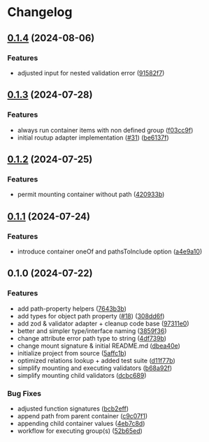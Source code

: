 # Changelog

## [0.1.4](https://github.com/tada5hi/validup/compare/validup-v0.1.3...validup-v0.1.4) (2024-08-06)


### Features

* adjusted input for nested validation error ([91582f7](https://github.com/tada5hi/validup/commit/91582f79b18f9bf8f11191f26fbe38467e923c84))

## [0.1.3](https://github.com/tada5hi/validup/compare/validup-v0.1.2...validup-v0.1.3) (2024-07-28)


### Features

* always run container items with non defined group ([f03cc9f](https://github.com/tada5hi/validup/commit/f03cc9fba3c4ef411dd1b8ceb1acd8631872e5d1))
* initial routup adapter implementation ([#31](https://github.com/tada5hi/validup/issues/31)) ([be6137f](https://github.com/tada5hi/validup/commit/be6137fa0ee200c872d0536b94ecf9b4c8583c25))

## [0.1.2](https://github.com/tada5hi/validup/compare/validup-v0.1.1...validup-v0.1.2) (2024-07-25)


### Features

* permit mounting container without path ([420933b](https://github.com/tada5hi/validup/commit/420933b87f14e18fb23c5008bd82ea835bb78afd))

## [0.1.1](https://github.com/tada5hi/validup/compare/validup-v0.1.0...validup-v0.1.1) (2024-07-24)


### Features

* introduce container oneOf and pathsToInclude option ([a4e9a10](https://github.com/tada5hi/validup/commit/a4e9a1045924a7946cd628d282099ec0b788b76f))

## 0.1.0 (2024-07-22)


### Features

* add path-property helpers ([7643b3b](https://github.com/tada5hi/validup/commit/7643b3be6d14e23890296bccc5052f0bc9308f05))
* add types for object path property ([#18](https://github.com/tada5hi/validup/issues/18)) ([308dd6f](https://github.com/tada5hi/validup/commit/308dd6f2a68e4d8f182ea56a122b5d2dd28aea03))
* add zod & validator adapter + cleanup code base ([97311e0](https://github.com/tada5hi/validup/commit/97311e0217ae9b8e920506f26a0feedf057ad6d9))
* better and simpler type/interface naming ([3859f36](https://github.com/tada5hi/validup/commit/3859f3693e4b8fa64c47cb193ee2879b94a69dfb))
* change attribute error path type to string ([4df739b](https://github.com/tada5hi/validup/commit/4df739bd8d750cf9dce6384238305787a1a434f9))
* change mount signature & initial README.md ([dbea40e](https://github.com/tada5hi/validup/commit/dbea40e17238ad12b7ffabeadb7c9f01065cfece))
* initialize project from source ([5affc1b](https://github.com/tada5hi/validup/commit/5affc1bcdb1053fabd2909ac1f04fcdd49bfd9ab))
* optimized relations lookup + added test suite ([d11f77b](https://github.com/tada5hi/validup/commit/d11f77b27c1aade1ab0f610f7c1f94b94aa19b3c))
* simplify mounting and executing validators ([b68a92f](https://github.com/tada5hi/validup/commit/b68a92fec598cd43c646908a13a3fd0e44c8310e))
* simplify mounting child validators ([dcbc689](https://github.com/tada5hi/validup/commit/dcbc6898cd00450e490d80a499cd12993abe646c))


### Bug Fixes

* adjusted function signatures ([bcb2eff](https://github.com/tada5hi/validup/commit/bcb2effd55714829d8f6f3a848dc9d2e7fede3e0))
* append path from parent container ([c9c07f1](https://github.com/tada5hi/validup/commit/c9c07f1f003a68799e0ac874f7dd3f47e72af039))
* appending child container values ([4eb7c8d](https://github.com/tada5hi/validup/commit/4eb7c8d13820d280186c26cabe902a287f0d2932))
* workflow for executing group(s) ([52b65ed](https://github.com/tada5hi/validup/commit/52b65ed5fe0139ea56f37f72e771930a0d9344b3))
